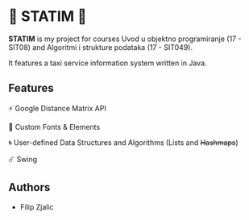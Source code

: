 # **:oncoming_taxi: STATIM :oncoming_taxi:**

**STATIM** is my project for courses Uvod u objektno programiranje (17 - SIT08) and Algoritmi i strukture podataka (17 - SIT049).

It features a taxi service information system written in Java.

## Features
:zap: Google Distance Matrix API

:ocean: Custom Fonts & Elements

:cyclone: User-defined Data Structures and Algorithms (Lists and ~~Hashmaps~~)

:comet: Swing

## Authors
- Filip Zjalic